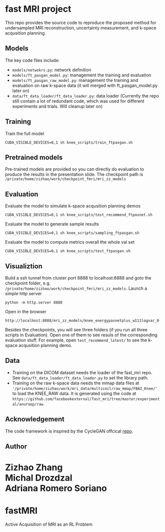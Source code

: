 # fast MRI project

This repo provides the source code to reproduce the proposed method for undersampled MRI reconstruction, uncertainty measurement, and k-space acqusition planning.

## Models
The key code files include:
- ```models/netwokrs.py```: network definition 
- ```models/ft_pasgan_model.py```: management the training and evaluation
- ```models/ft_pasgan_raw_model.py```: management the training and evaluation on raw k-space data (it will merged with ft_pasgan_model.py later on)
- ```data/ft_data_loader/ft_data_loader.py```: data loader 
(Currently the repo still contain a lot of redundant code, which was used for different experiments and trials. Will cleanup later on)

## Training
Train the full model 

    CUDA_VISIBLE_DEVICES=0,1 sh knee_scripts/train_ftpasgan.sh

## Pretrained models
Pre-trained models are provided so you can directly do evaluation to produce the results in the presentation slide.
The checkpoint path is ```/private/home/zizhao/work/checkpoint_fmri/mri_zz_models```

## Evaluation
Evaluate the model to simulate k-space acqusition planning demos

    CUDA_VISIBLE_DEVICES=0,1 sh knee_scripts/test_recommend_ftpasnet.sh

Evaluate the model to generate sample results

    CUDA_VISIBLE_DEVICES=0,1 sh knee_scripts/sampling_ftpasgan.sh

Evaluate the model to compute metrics overall the whole val set

    CUDA_VISIBLE_DEVICES=0,1 sh knee_scripts/test_ftpasgan.sh

## Visualiztion
Build a ssh tunnel from cluster port 8888 to localhost:8888 and goto the checkpoint folder, e.g. ```/private/home/zizhao/work/checkpoint_fmri/mri_zz_models```.
Launch a simple http server

    python -m http.server 8888

Open in the browser

    http://localhost:8888/mri_zz_models/knee_energypasnetplus_w111logvar_0.1gan_gradctx_pxlm/

Besides the checkpoints, you will see three folders (if you run all three scripts in Evaluation). Open one of them to see resuls of the corresponding evaluation stuff. For example, open ```test_recommend_latest/``` to see the k-space acqusition planning demo.
 

## Data
- Training on the DICOM dataset needs the loader of the fast_mri repo. See ```data/ft_data_loader/ft_data_loader.py``` to set the library path. 
- Training on the raw k-space data needs the mmap data files at ```'/private/home/zizhao/work/mri_data/multicoil/raw_mmap/FBAI_Knee/'``` to load the KNEE_RAW data. It is generated using the code at ```https://github.com/facebookexternal/fast_mri/tree/master/experimental/anuroop/raw```.

## Acknowledgement
The code framework is inspired by the CycleGAN offcical [repo](https://github.com/junyanz/pytorch-CycleGAN-and-pix2pix/blob/master/models/pix2pix_model.py).

## Author
Zizhao Zhang\
Michal Drozdzal\
Adriana Romero Soriano
=======
# fastMRI
Active Acquisition of MRI as an RL Problem
